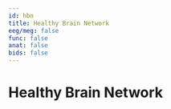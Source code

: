 ```yaml
---
id: hbn
title: Healthy Brain Network
eeg/meg: false
func: false
anat: false
bids: false
---
```


# Healthy Brain Network
